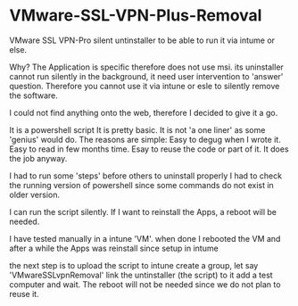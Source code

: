 # VMware-SSL-VPN-Plus-Removal


VMware SSL VPN-Pro silent untinstaller to be able to run it via intume or else.

Why?
The Application is specific therefore does not use msi.
its uninstaller cannot run silently in the background, it need user intervention to 'answer' question.
Therefore you cannot use it via intune or esle to silently remove the software.

I could not find anything onto the web, therefore I decided to give it a go.

It is a powershell script
It is pretty basic.
It is not 'a one liner' as some 'genius' would do.
The reasons are simple:
            Easy to degug when I wrote it.
            Easy to read in few months time.
            Esay to reuse the code or part of it.
            It does the job anyway.
            
I had to run some 'steps' before others to uninstall properly
I had to check the running version of powershell since some commands do not exist in older version.

I can run the script silently.
If I want to reinstall the Apps, a reboot will be needed.

I have tested manually in a intune 'VM'.
when done I rebooted the VM and after a while the Apps was reinstall since setup in intume

the next step is to upload the script to intune
create a group, let say 'VMwareSSLvpnRemoval'
link the untinstaller (the script) to it
add a test computer and wait.
The reboot will not be needed since we do not plan to reuse it.
